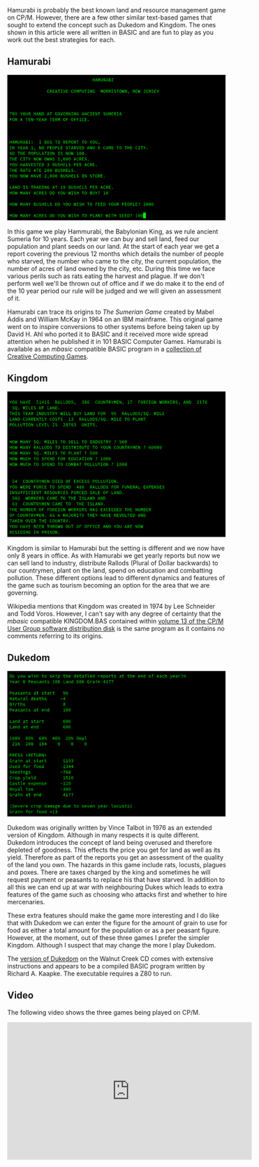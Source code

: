 Hamurabi is probably the best known land and resource management game on CP/M.  However, there are a few other similar text-based games that sought to extend the concept such as Dukedom and Kingdom.  The ones shown in this article were all written in BASIC and are fun to play as you work out the best strategies for each.


## Hamurabi

<img src="/img/articles/cpm_hamurabi.png" class="img-right" style="width: 500px; clear: right;" title="Hamurabi">

In this game we play Hammurabi, the Babylonian King, as we rule ancient Sumeria for 10 years.  Each year we can buy and sell land, feed our population and plant seeds on our land.  At the start of each year we get a report covering the previous 12 months which details the number of people who starved, the number who came to the city, the current population, the number of acres of land owned by the city, etc.  During this time we face various perils such as rats eating the harvest and plague.  If we don't perform well we'll be thrown out of office and if we do make it to the end of the 10 year period our rule will be judged and we will given an assessment of it.

Hamurabi can trace its origins to _The Sumerian Game_ created by Mabel Addis and William  McKay in 1964 on an IBM mainframe.  This original game went on to inspire conversions to other systems before being taken up by David H. Ahl who ported it to BASIC and it received more wide spread attention when he published it in 101 BASIC Computer Games.  Hamurabi is available as an _mbasic_ compatible BASIC program in a [collection of Creative Computing Games](http://www.retroarchive.org/cpm/games/ccgames.zip "ccgames.zip at the Commercial CP/M Software Archive").


## Kingdom

<img src="/img/articles/cpm_kingdom.png" class="img-right" style="width: 500px; clear: right;" title="Kingdom">

Kingdom is similar to Hamurabi but the setting is different and we now have only 8 years in office.  As with Hamurabi we get yearly reports but now we can sell land to industry, distribute Rallods (Plural of Dollar backwards) to our countrymen, plant on the land, spend on education and combatting pollution.  These different options lead to different dynamics and features of the game such as tourism becoming an option for the area that we are governing.

Wikipedia mentions that Kingdom was created in 1974 by Lee Schneider and Todd Voros.  However, I can't say with any degree of certainty that the _mbasic_ compatible KINGDOM.BAS contained within [volume 13 of the CP/M User Group software distribution disk](http://cpmarchives.classiccmp.org/cpm/Software/WalnutCD/simtel/cpmug/cpmug013.ark "CPMUG013.ARK from Walnut Creek CD: /simtel/cpmug") is the same program as it contains no comments referring to its origins.



## Dukedom

<img src="/img/articles/cpm_dukedom.png" class="img-right" style="width: 500px; clear: right;" title="Dukedom">

Dukedom was originally written by Vince Talbot in 1976 as an extended version of Kingdom. Although in many respects it is quite different.  Dukedom introduces the concept of land being overused and therefore depleted of goodness.  This effects the price you get for land as well as its yield.  Therefore as part of the reports you get an assessment of the quality of the land you own.    The hazards in this game include rats, locusts, plagues and poxes.   There are taxes charged by the king and sometimes he will request payment or peasants to replace his that have starved.  In addition to all this we can end up at war with neighbouring Dukes which leads to extra features of the game such as choosing who attacks first and whether to hire mercenaries.

These extra features should make the game more interesting and I do like that with Dukedom we can enter the figure for the amount of grain to use for food as either a total amount for the population or as a per peasant figure.  However, at the moment, out of these three games I prefer the simpler Kingdom.  Although I suspect that may change the more I play Dukedom.

The [version of Dukedom](http://cpmarchives.classiccmp.org/cpm/Software/WalnutCD/lambda/soundpot/a/dukedom.lbr "DUKEDOM.LBR from the Walnut Creek CD: /lambda/soundpot/a/") on the Walnut Creek CD comes with extensive instructions and appears to be a compiled BASIC program written by Richard A. Kaapke.  The executable requires a Z80 to run.

## Video

The following video shows the three games being played on CP/M.

<div class="youtube-wrapper">
<iframe width="560" height="315" src="https://www.youtube.com/embed/XbUxIvWRabA" frameborder="0" allow="accelerometer; autoplay; encrypted-media; gyroscope; picture-in-picture" allowfullscreen></iframe>
</div>
